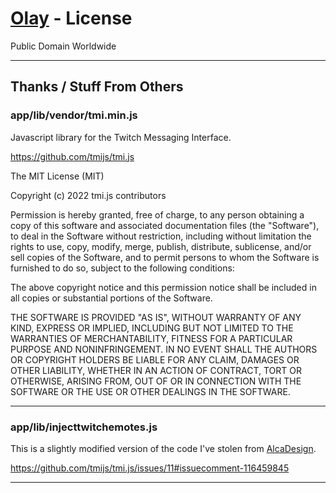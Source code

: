 # [Olay](./README.md) - License

Public Domain Worldwide

---

## Thanks / Stuff From Others

### app/lib/vendor/tmi.min.js

Javascript library for the Twitch Messaging Interface.

<https://github.com/tmijs/tmi.js>

The MIT License (MIT)

Copyright (c) 2022 tmi.js contributors

Permission is hereby granted, free of charge, to any person obtaining a copy
of this software and associated documentation files (the "Software"), to deal
in the Software without restriction, including without limitation the rights
to use, copy, modify, merge, publish, distribute, sublicense, and/or sell
copies of the Software, and to permit persons to whom the Software is
furnished to do so, subject to the following conditions:

The above copyright notice and this permission notice shall be included in
all copies or substantial portions of the Software.

THE SOFTWARE IS PROVIDED "AS IS", WITHOUT WARRANTY OF ANY KIND, EXPRESS OR
IMPLIED, INCLUDING BUT NOT LIMITED TO THE WARRANTIES OF MERCHANTABILITY,
FITNESS FOR A PARTICULAR PURPOSE AND NONINFRINGEMENT. IN NO EVENT SHALL THE
AUTHORS OR COPYRIGHT HOLDERS BE LIABLE FOR ANY CLAIM, DAMAGES OR OTHER
LIABILITY, WHETHER IN AN ACTION OF CONTRACT, TORT OR OTHERWISE, ARISING FROM,
OUT OF OR IN CONNECTION WITH THE SOFTWARE OR THE USE OR OTHER DEALINGS IN
THE SOFTWARE.

---

### app/lib/injecttwitchemotes.js

This is a slightly modified version of the code I've stolen from [AlcaDesign](https://github.com/AlcaDesign).

<https://github.com/tmijs/tmi.js/issues/11#issuecomment-116459845>

---

